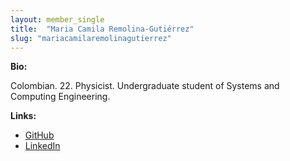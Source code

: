 ```yaml
---
layout: member_single
title:  "Maria Camila Remolina-Gutiérrez"
slug: "mariacamilaremolinagutierrez"
---
```

**Bio:**

Colombian. 22. Physicist. Undergraduate student of Systems and Computing Engineering.

**Links:**

* <a href="https://github.com/mariacamilaremolinagutierrez">GitHub</a>
* <a href="https://www.linkedin.com/in/mariacamilaremolinagutierrez/">LinkedIn</a>
